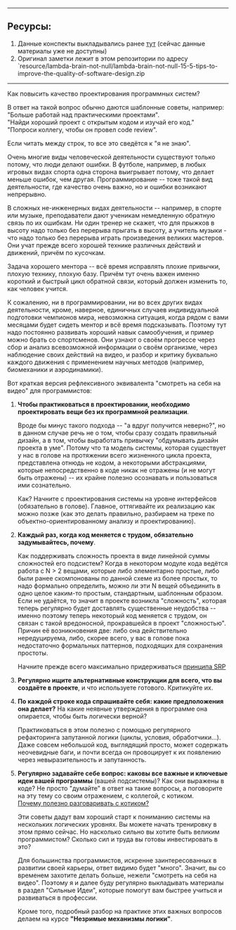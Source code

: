 
---
## Ресурсы:
1. Данные конспекты выкладывались ранее [тут](https://vk.com/lambda_brain_not_null) (сейчас данные материалы уже не доступны)
2. Оригинал заметки лежит в этом репозитории по адресу `resource/lambda-brain-not-null/lambda-brain-not-null-15-5-tips-to-improve-the-quality-of-software-design.zip

---
Как повысить качество проектирования программных систем?

В ответ на такой вопрос обычно даются шаблонные советы, например:  
"Больше работай над практическими проектами".  
"Найди хороший проект с открытым кодом и изучай его код."  
"Попроси коллегу, чтобы он провел code review".

Если читать между строк, то все это сведётся к "я не знаю".

Очень многие виды человеческой деятельности существуют только потому, что люди делают ошибки. В футболе, например, в любых игровых видах спорта одна сторона выигрывает потому, что делает меньше ошибок, чем другая. Программирование -- тоже такой вид деятельности, где качество очень важно, но и ошибки возникают непрерывно.

В сложных не-инженерных видах деятельности -- например, в спорте или музыке, преподаватели дают ученикам немедленную обратную связь по их ошибкам. Ни один тренер не скажет, что для прыжков в высоту надо только без перерыва прыгать в высоту, а учитель музыки - что надо только без перерыва играть произведения великих мастеров. Они учат прежде всего хорошей технике различных действий и движений, причём по кусочкам.

Задача хорошего ментора -- всё время исправлять плохие привычки, плохую технику, плохую базу. Причём тут очень важен именно короткий и быстрый цикл обратной связи, который должен изменить то, как человек учится.

К сожалению, ни в программировании, ни во всех других видах деятельности, кроме, наверное, единичных случаев индивидуальной подготовки чемпионов мира, невозможна ситуация, когда рядом с вами месяцами будет сидеть ментор и всё время подсказывать. Поэтому тут надо постоянно развивать хороший навык cамообучения, и пример можно брать со спортсменов. Они узнают о своём прогрессе через сбор и анализ всевозможной информации о своём организме, через наблюдение своих действий на видео, и разбор и критику буквально каждого движения с применением научных методов (например, биомеханики и аэродинамики).

Вот краткая версия рефлексивного эквивалента "смотреть на себя на видео" для программистов:

1. **Чтобы практиковаться в проектировании, необходимо проектировать вещи без их программной реализации**.

	Вроде бы минус такого подхода -- "а вдруг получится неверно?", но в данном случае речь не о том, чтобы сразу создать правильный дизайн, а в том, чтобы выработать привычку "обдумывать дизайн проекта в уме". Потому что та модель системы, которая существует у нас в голове на протяжении всего жизненного цикла проекта, представлена отнюдь не кодом, а некоторыми абстракциями, которые непосредственно в коде никак не отражены (и не могут быть отражены) -- их крайне полезно осознавать и пользоваться ими сознательно.
	
	Как? Начните с проектирования системы на уровне интерфейсов (обязательно в голове). Главное, оттягивайте их реализацию как можно позже (как это делать правильно, разбираем на треке по объектно-ориентированному анализу и проектированию).

2. **Каждый раз, когда код меняется с трудом, обязательно задумывайтесь, почему**.

	Как поддерживать сложность проекта в виде линейной суммы сложностей его подсистем? Когда в некотором модуле кода ведётся работа с N > 2 вещами, которые либо элементарно простые, либо были ранее скомпонованы по данной схеме из более простых, то надо формально определить, можно ли эти N вещей объединить в одно целое каким-то простым, стандартным, шаблонным образом. Если не удаётся, то значит в проекте возникла "сложность", которая теперь регулярно будет доставлять существенные неудобства -- именно поэтому теперь некоторый код меняется с трудом, он связан с такой вредоносной, прокравшейся в проект "сложностью". Причин её возникновения две: либо она действительно нередуцируема, либо, скорее всего, у вас в голове пока недостаточно формальных паттернов, подходящих для сохранения простоты.
	
	Начните прежде всего максимально придерживаться [принципа SRP](https://habr.com/ru/articles/454290/)

3. **Регулярно ищите альтернативные конструкции для всего, что вы создаёте в проекте**, и что используете готового. Критикуйте их.

4. **По каждой строке кода спрашивайте себя: какие предположения она делает?** На какие неявные утверждения в программе она опирается, чтобы быть логически верной?
	
	Практиковаться в этом полезно с помощью регулярного рефакторинга запутанной логики (циклы, условия, обработчики...).  
	Даже совсем небольшой код, выглядящий просто, может содержать неочевидные баги, и почти всегда он провоцирует к их появлению через невыразительность и запутанность.

5. **Регулярно задавайте себе вопрос: каковы все важные и ключевые идеи вашей программы** (вашей подсистемы)? Как они выражены в коде? Не просто "думайте" в ответ на такие вопросы, а поговорите на эту тему со своим отражением, с коллегой, с котиком.  
	[Почему полезно разговаривать с котиком?](https://skillsmart.ru/ama/a0s3.html)
	
	Эти советы дадут вам хороший старт к пониманию системы на нескольких логических уровнях. Вы можете начать тренировку в этом прямо сейчас. Но насколько сильно вы хотите быть великим программистом? Сколько сил и труда вы готовы инвестировать в это?
	
	Для большинства программистов, искренне заинтересованных в развитии своей карьеры, ответ видимо будет "много". Значит, вы со временем захотите делать больше, нежели "смотреть на себя на видео". Поэтому я и далее буду регулярно выкладывать материалы в раздел "Сильные Идеи", которые помогут вам быстрее учиться и развиваться в профессии.
	
	Кроме того, подробный разбор на практике этих важных вопросов делаем на курсе **"Незримые механизмы логики"**.